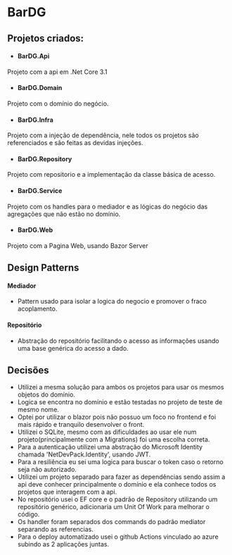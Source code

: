 # BarDG

## Projetos criados:

* #### BarDG.Api
Projeto com a api em .Net Core 3.1

* #### BarDG.Domain
Projeto com o domínio do negócio.

* #### BarDG.Infra
Projeto com a injeção de dependência, nele todos os projetos são referenciados e são feitas as devidas injeções.

* #### BarDG.Repository
Projeto com repositorio e a implementação da classe básica de acesso.

* #### BarDG.Service
Projeto com os handles para o mediador e as lógicas do negócio das agregações que não estão no domínio.

* #### BarDG.Web
Projeto com a Pagina Web, usando Bazor Server

## Design Patterns

#### Mediador
- Pattern usado para isolar a logica do negocio e promover o fraco acoplamento.

#### Repositório
- Abstração do repositório facilitando o acesso as informações usando uma base genérica do acesso a dado.

## Decisões

- Utilizei a mesma solução para ambos os projetos para usar os mesmos objetos do domínio.
- Logica se encontra no domínio e estão testadas no projeto de teste de mesmo nome.
- Optei por utilizar o blazor pois não possuo um foco no frontend e foi mais rápido e tranquilo desenvolver o front.
- Utilizei o SQLite, mesmo com as dificuldades ao usar ele num projeto(principalmente com a Migrations) foi uma escolha correta.
- Para a autenticação utilizei uma abstração do Microsoft Identity chamada 'NetDevPack.Identity', usando JWT.
- Para a resiliência eu sei uma logica para buscar o token caso o retorno seja não autorizado.
- Utilizei um projeto separado para fazer as dependências sendo assim a api deve conhecer principalmente o domínio e ela conhece todos os projetos que interagem com a api.
- No repositório usei o EF core e o padrão de Repository utilizando um repositório genérico, adicionaria um Unit Of Work para melhorar o código.
- Os handler foram separados dos commands do padrão mediator separando as referencias.
- Para o deploy automatizado usei o github Actions vinculado ao azure subindo as 2 aplicações juntas.
